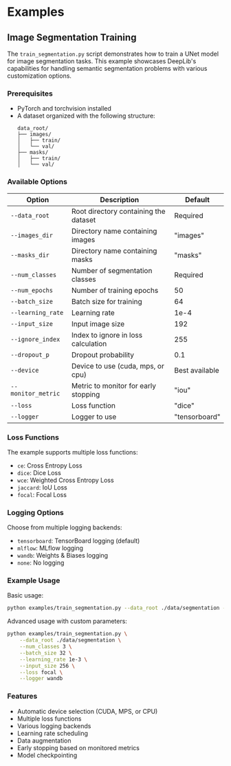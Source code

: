 # Examples

## Image Segmentation Training

The `train_segmentation.py` script demonstrates how to train a UNet model for image segmentation tasks. This example showcases DeepLib's capabilities for handling semantic segmentation problems with various customization options.

### Prerequisites

- PyTorch and torchvision installed
- A dataset organized with the following structure:
  ```
  data_root/
  ├── images/
  │   ├── train/
  │   └── val/
  ├── masks/
  │   ├── train/
  │   └── val/
  ```

### Available Options

| Option | Description | Default |
|--------|-------------|---------|
| `--data_root` | Root directory containing the dataset | Required |
| `--images_dir` | Directory name containing images | "images" |
| `--masks_dir` | Directory name containing masks | "masks" |
| `--num_classes` | Number of segmentation classes | Required |
| `--num_epochs` | Number of training epochs | 50 |
| `--batch_size` | Batch size for training | 64 |
| `--learning_rate` | Learning rate | 1e-4 |
| `--input_size` | Input image size | 192 |
| `--ignore_index` | Index to ignore in loss calculation | 255 |
| `--dropout_p` | Dropout probability | 0.1 |
| `--device` | Device to use (cuda, mps, or cpu) | Best available |
| `--monitor_metric` | Metric to monitor for early stopping | "iou" |
| `--loss` | Loss function | "dice" |
| `--logger` | Logger to use | "tensorboard" |

### Loss Functions

The example supports multiple loss functions:
- `ce`: Cross Entropy Loss
- `dice`: Dice Loss
- `wce`: Weighted Cross Entropy Loss
- `jaccard`: IoU Loss
- `focal`: Focal Loss

### Logging Options

Choose from multiple logging backends:
- `tensorboard`: TensorBoard logging (default)
- `mlflow`: MLflow logging
- `wandb`: Weights & Biases logging
- `none`: No logging

### Example Usage

Basic usage:
```bash
python examples/train_segmentation.py --data_root ./data/segmentation --num_classes 3
```

Advanced usage with custom parameters:
```bash
python examples/train_segmentation.py \
    --data_root ./data/segmentation \
    --num_classes 3 \
    --batch_size 32 \
    --learning_rate 1e-3 \
    --input_size 256 \
    --loss focal \
    --logger wandb
```

### Features

- Automatic device selection (CUDA, MPS, or CPU)
- Multiple loss functions
- Various logging backends
- Learning rate scheduling
- Data augmentation
- Early stopping based on monitored metrics
- Model checkpointing 